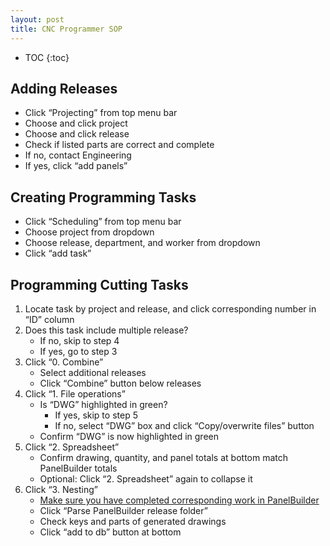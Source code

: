 ```yaml
---
layout: post
title: CNC Programmer SOP
---
```


* TOC
{:toc}

## Adding Releases 

- Click “Projecting” from top menu bar 
- Choose and click project 
- Choose and click release 
- Check if listed parts are correct and complete 
- If no, contact Engineering 
- If yes, click “add panels” 

## Creating Programming Tasks 

- Click “Scheduling” from top menu bar 
- Choose project from dropdown 
- Choose release, department, and worker from dropdown 
- Click “add task” 

## Programming Cutting Tasks 

1. Locate task by project and release, and click corresponding number in “ID” column 
2. Does this task include multiple release? 
	- If no, skip to step 4 
	- If yes, go to step 3 
3. Click “0. Combine” 
	- Select additional releases
	- Click “Combine” button below releases 
4. Click “1. File operations” 
	- Is “DWG” highlighted in green? 
		* If yes, skip to step 5 
		* If no, select “DWG” box and click “Copy/overwrite files” button 
	- Confirm “DWG” is now highlighted in green 
5. Click “2. Spreadsheet” 
	- Confirm drawing, quantity, and panel totals at bottom match PanelBuilder totals 
	- Optional: Click “2. Spreadsheet” again to collapse it 
6. Click “3. Nesting” 
	- <u>Make sure you have completed corresponding work in PanelBuilder</u> 
	- Click “Parse PanelBuilder release folder” 
	- Check keys and parts of generated drawings 
	- Click “add to db” button at bottom 


